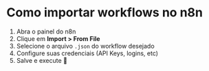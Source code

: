 # Como importar workflows no n8n

1. Abra o painel do n8n  
2. Clique em **Import > From File**  
3. Selecione o arquivo `.json` do workflow desejado  
4. Configure suas credenciais (API Keys, logins, etc)  
5. Salve e execute 🚀
